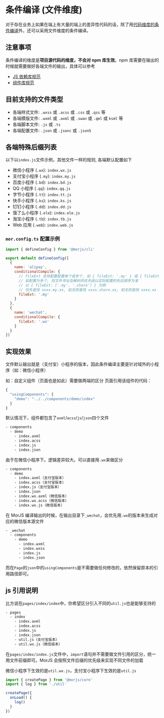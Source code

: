 # 条件编译 (文件维度)

对于存在业务上如果在端上有大量的端上的差异性代码的话，除了用[代码维度的条件编译](/guides/conditional-compile/code-level)外，还可以采用文件维度的条件编译。

## 注意事项

条件编译的维度是**项目源代码的维度，不会对 npm 库生效**。npm 库需要在输出的时候就需要做好各端文件的输出，具体可以参考

- [JS 依赖库规范](/specifications/js.md)
- [组件库规范](/specifications/component.md)

## 目前支持的文件类型

- 各端样式文件: `.wxss` 或 `.acss` 或 `.css` 或 `.qss` 等
- 各端模版文件: `.wxml` 或 `.axml` 或 `.swan` 或 `.qml` 或 `ksml` 等
- 各端脚本文件: `.js` 或 `.ts`
- 各端配置文件: `.json` 或 `.jsonc` 或 `.json5`

## 各端特殊后缀列表

以下以`index.js`文件示例，其他文件一样的规则, 各端默认配置如下

- 微信小程序 (`.wx`): `index.wx.js`
- 支付宝小程序 (`.my`): `index.my.js`
- 百度小程序 (`.bd`): `index.bd.js`
- QQ 小程序 (`.qq`): `index.qq.js`
- 字节小程序 (`.tt`): `index.tt.js`
- 快手小程序 (`.ks`): `index.ks.js`
- 钉钉小程序 (`.dd`): `index.dd.js`
- 饿了么小程序 (`.ele`): `index.ele.js`
- 淘宝小程序 (`.tb`): `index.tb.js`
- Web 应用 (`.web`): `index.web.js`

### `mor.config.ts` 配置示例

```javascript
import { defineConfig } from '@morjs/cli'

export default defineConfig([
  {
    name: 'alipay',
    conditionalCompile: {
      // fileExt 支持配置配置单个或多个, 如 { fileExt: '.my' } 或 { fileExt: ['.my', '.share'] }
      // 如配置为多个, 则文件寻址及解析的优先级以实际配置的先后顺序为准
      // 以 { fileExt: ['.my', '.share'] } 为例
      // 优先查找 xxxx.my.xx, 如无则查找 xxxx.share.xx, 如无则查找 xxxx.xx 文件
      fileExt: '.my'
    }
  },
  {
    name: 'wechat',
    conditionalCompile: {
      fileExt: '.wx'
    }
  }
])
```

## 实现效果

文件默认输出就是（支付宝）小程序的版本，因此条件编译主要是针对域外的小程序（如：微信小程序）

如：自定义组件（页面也是如此）需要做两端的区分
页面引用该组件的代码：

```javascript
{
  "usingComponents": {
    "demo": "../../components/demo/index"
  }
}
```

默认情况下，组件都包含了`axml`/`acss`/`js`/`json`四个文件

```bash
- components
  - demo
    - index.axml
    - index.acss
    - index.js
    - index.json
```

由于在微信小程序下。逻辑差异较大。可以直接用`.wx`来做区分

```bash
- components
  - demo
    - index.axml（支付宝版本）
    - index.acss（支付宝版本）
    - index.js（支付宝版本）
    - index.json
    - index.wx.axml（微信版本）
    - index.wx.acss（微信版本）
    - index.wx.js（微信版本）
```

在 MorJS 编译输出的时候，在输出目录下`_wechat`，会优先用`.wx`的版本来生成对应的微信版本源文件

```bash
- _wechat
  - components
    - demo
      - index.wxml
      - index.wxss
      - index.js
      - index.json
```

而在`Page`的`json`中的`usingComponents`是不需要做任何修改的，依然保留原本的引用路径即可。

## js 引用说明

比方说在`pages/index/index`中，你希望区分引入不同的`util.js`也是能够支持的

```bash
- pages
  - index
    - index.axml
    - index.acss
    - index.js
    - index.json
    - util.js（支付宝版本）
    - util.wx.js（微信版本）
```

在`pages/index/index.js`文件中，`import`语句并不需要做文件引用的区分，统一用文件前缀即可。MorJS 会按照文件后缀的优先级来实现不同文件的加载

微信小程序下生效的是`util.wx.js`，支付宝小程序下生效的是`util.js`

```javascript
import { createPage } from '@morjs/core'
import { log } from './util'

createPage({
  onLoad() {
    log()
  }
})
```
